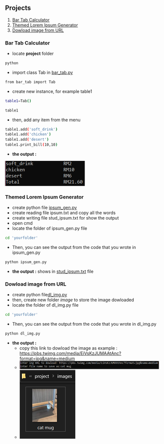 ## Projects
1. [Bar Tab Calculator](#Bar-Tab-Calculator)
2. [Themed Lorem Ipsum Generator](#Themed-Lorem-Ipsum-Generator)
3. [Dowload image from URL](#Dowload-image-from-URL)

### Bar Tab Calculator
- locate **project** folder
```bash
python
```
- import class Tab in [bar_tab.py](https://github.com/0732sta/starter-python/blob/master/project/bar_tab.py) 
```bash
from bar_tab import Tab
```
- create new instance, for example table1
```bash
table1=Tab()
```
```bash
table1
```
- then, add any item from the menu
```bash
table1.add('soft_drink')
table1.add('chicken')
table1.add('desert')
table1.print_bill(10,10)
```
- **the output :**

![tol-menu](menu.png)

### Themed Lorem Ipsum Generator
- create python file [ipsum_gen.py](https://github.com/0732sta/starter-python/blob/master/project/ipsum_gen.py)
- create reading file ipsum.txt and copy all the words
- create writing file stud_ipsum.txt for show the output 
- open cmd
- locate the folder of ipsum_gen.py file
```bash
cd 'yourfolder'
```
- Then, you can see the output from the code that you wrote in ipsum_gen.py
```bash
python ipsum_gen.py
```
- **the output :** shows in [stud_ipsum.txt](https://github.com/0732sta/starter-python/blob/master/project/stud_ipsum.txt) file

### Dowload image from URL
- create python file[dl_img.py](https://github.com/0732sta/starter-python/blob/master/project/dl_img.py)
- then, create new folder *image* to store the image dowloaded
- locate the folder of dl_img.py file
```bash
cd 'yourfolder'
```
- Then, you can see the output from the code that you wrote in dl_img.py
```bash
python dl_img.py
```
- **the output :**
  - copy this link to dowload the image as example : https://pbs.twimg.com/media/EiVsKzJUMAAtAnc?format=jpg&name=medium
  - ![dl](dl.png) 
  - ![cat](cat.png) 
